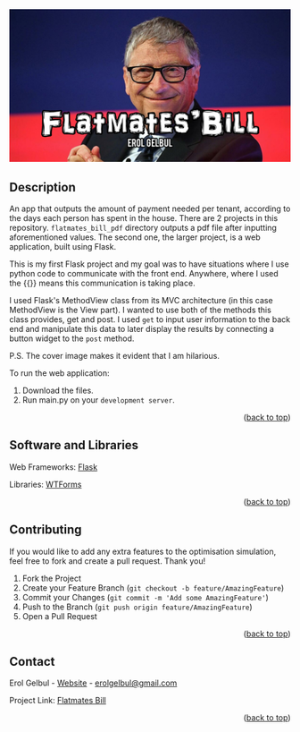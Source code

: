 <div id="top"></div>

<div style="text-align:center"><img src="images/cover2.jpg" /></div>

<!-- ABOUT THE PROJECT -->
## Description

An app that outputs the amount of payment needed per tenant, according to the days each person
has spent in the house. There are 2 projects in this repository. `flatmates_bill_pdf` directory
outputs a pdf file after inputting aforementioned values. The second one, the larger project,
is a web application, built using Flask.

This is my first Flask project and my goal was to have situations where I use python code
to communicate with the front end. Anywhere, where I used the {{}} means this communication
is taking place.

I used Flask's MethodView class from its MVC architecture (in this case MethodView is the View part).
I wanted to use both of the methods this class provides, get and post. I used `get` to input user
information to the back end and manipulate this data to later display the results by connecting
a button widget to the `post` method.

P.S. The cover image makes it evident that I am hilarious.

To run the web application:

1. Download the files.
2. Run main.py on your `development server`.

<p align="right">(<a href="#top">back to top</a>)</p>


<!-- TECH -->
## Software and Libraries

Web Frameworks: [Flask](https://flask.palletsprojects.com/en/2.0.x/)

Libraries: [WTForms](https://wtforms.readthedocs.io/en/3.0.x/)


<p align="right">(<a href="#top">back to top</a>)</p>

<!-- CONTRIBUTING -->
## Contributing

If you would like to add any extra features to the optimisation simulation, feel free to fork and create a pull request. Thank you!

1. Fork the Project
2. Create your Feature Branch (`git checkout -b feature/AmazingFeature`)
3. Commit your Changes (`git commit -m 'Add some AmazingFeature'`)
4. Push to the Branch (`git push origin feature/AmazingFeature`)
5. Open a Pull Request

<p align="right">(<a href="#top">back to top</a>)</p>




<!-- CONTACT -->
## Contact

Erol Gelbul - [Website](http://www.erolgelbul.com) - erolgelbul@gmail.com

Project Link: [Flatmates Bill](https://github.com/ErolGelbul/flatmates_bill)

<p align="right">(<a href="#top">back to top</a>)</p>
